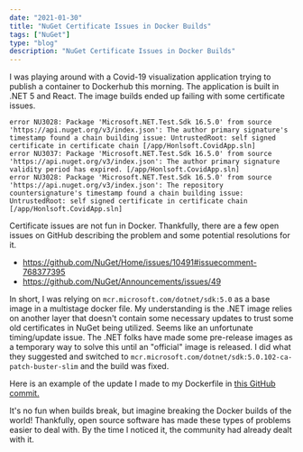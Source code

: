 ```yaml
---
date: "2021-01-30"
title: "NuGet Certificate Issues in Docker Builds"
tags: ["NuGet"]
type: "blog"
description: "NuGet Certificate Issues in Docker Builds"
---
```


I was playing around with a Covid-19 visualization application trying to publish a container to Dockerhub this morning.
The application is built in .NET 5 and React.
The image builds ended up failing with some certificate issues.

```
error NU3028: Package 'Microsoft.NET.Test.Sdk 16.5.0' from source 'https://api.nuget.org/v3/index.json': The author primary signature's timestamp found a chain building issue: UntrustedRoot: self signed certificate in certificate chain [/app/Honlsoft.CovidApp.sln]
error NU3037: Package 'Microsoft.NET.Test.Sdk 16.5.0' from source 'https://api.nuget.org/v3/index.json': The author primary signature validity period has expired. [/app/Honlsoft.CovidApp.sln]
error NU3028: Package 'Microsoft.NET.Test.Sdk 16.5.0' from source 'https://api.nuget.org/v3/index.json': The repository countersignature's timestamp found a chain building issue: UntrustedRoot: self signed certificate in certificate chain [/app/Honlsoft.CovidApp.sln]
```

Certificate issues are not fun in Docker.
Thankfully, there are a few open issues on GitHub describing the problem and some potential resolutions for it.

* https://github.com/NuGet/Home/issues/10491#issuecomment-768377395
* https://github.com/NuGet/Announcements/issues/49

In short, I was relying on `mcr.microsoft.com/dotnet/sdk:5.0` as a base image in a multistage docker file.
My understanding is the .NET image relies on another layer that doesn't contain some necessary updates to trust some old certificates in NuGet being utilized.
Seems like an unfortunate timing/update issue.
The .NET folks have made some pre-release images as a temporary way to solve this until an "official" image is released.
I did what they suggested and switched to `mcr.microsoft.com/dotnet/sdk:5.0.102-ca-patch-buster-slim` and the build was fixed.

Here is an example of the update I made to my Dockerfile in [this GitHub commit.](https://github.com/jerhon/covid-19-stats-v3/commit/1e01e1910eefbb5df241f43e156f3eb9ed591e15)

It's no fun when builds break, but imagine breaking the Docker builds of the world!
Thankfully, open source software has made these types of problems easier to deal with.
By the time I noticed it, the community had already dealt with it.

